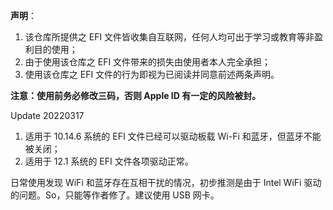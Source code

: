 **声明**：
1. 该仓库所提供之 EFI 文件皆收集自互联网，任何人均可出于学习或教育等非盈利目的使用；
2. 由于使用该仓库之 EFI 文件带来的损失由使用者本人完全承担；
3. 使用该仓库之 EFI 文件的行为即视为已阅读并同意前述两条声明。

**注意：使用前务必修改三码，否则 Apple ID 有一定的风险被封。**

Update 20220317

1. 适用于 10.14.6 系统的 EFI 文件已经可以驱动板载 Wi-Fi 和蓝牙，但蓝牙不能被关闭；
2. 适用于 12.1 系统的 EFI 文件各项驱动正常。

日常使用发现 WiFi 和蓝牙存在互相干扰的情况，初步推测是由于 Intel WiFi 驱动的问题。So，只能等作者修了。建议使用 USB 网卡。
